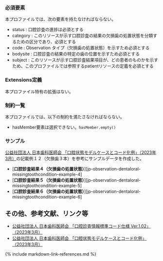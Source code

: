 ### 必須要素
本プロファイルでは、次の要素を持たなければならない。

- status : 口腔診査の進捗は必須とする
- category : このリソースが示す口腔診査の結果の欠損歯の処置状態を分類するための区分であり、必須とする
- code : Observation タイプ（欠損歯の処置状態）を示すため必須とする
- bodysite : 口腔診査の結果の特定の歯の位置を示すため必須とする
- subject : このリソースが示す口腔診査結果項目が、どの患者のものかを示すため、このプロファイルでは参照するpatientリソースの定義を必須とする

### Extensions定義
本プロファイル特有の拡張はない。

### 制約一覧
本プロファイルでは、以下の制約を満たさなければならない。

- hasMember要素は選択できない。`hasMember.empty()`

<!--
## 利用方法

### OperationおよびSearch Parameter 一覧

#### Search Parameter一覧

#### Operation一覧
-->
### サンプル
 [公益社団法人 日本歯科医師会 「口腔状態モデルケースとコード化例」（2023年3月）](https://www.jda.or.jp/dentist/program/pdf/Oral-examination-Information-Standard-Code_v1.02-proportional.pdf)の記載例１２（欠損歯３本）を参考にサンプルデータを作成した。

* [**口腔診査結果４（欠損歯の処置状態）**][jp-observation-dentaloral-missingtoothcondition-example-4]  
* [**口腔診査結果５（欠損歯の処置状態）**][jp-observation-dentaloral-missingtoothcondition-example-5]
* [**口腔診査結果６（欠損歯の処置状態）**][jp-observation-dentaloral-missingtoothcondition-example-6]

## その他、参考文献、リンク等
- [公益社団法人 日本歯科医師会 「口腔診査情報標準コード仕様 Ver.1.02」（2023年3月）](https://www.jda.or.jp/dentist/program/pdf/Oral-examination-Information-Standard-Code_v1.02.pdf)
- [公益社団法人 日本歯科医師会 「口腔状態モデルケースとコード化例」（2023年3月）](https://www.jda.or.jp/dentist/program/pdf/Oral-examination-Information-Standard-Code_v1.02-proportional.pdf)

{% include markdown-link-references.md %}

